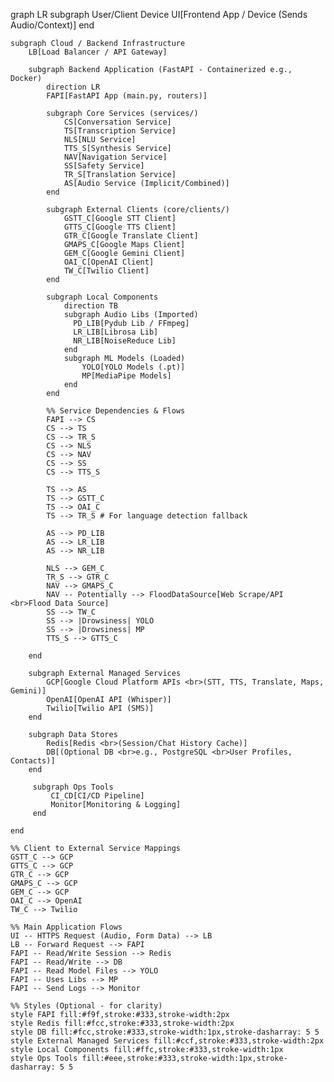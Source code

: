 graph LR
    subgraph User/Client Device
        UI[Frontend App / Device (Sends Audio/Context)]
    end

    subgraph Cloud / Backend Infrastructure
        LB[Load Balancer / API Gateway]

        subgraph Backend Application (FastAPI - Containerized e.g., Docker)
            direction LR
            FAPI[FastAPI App (main.py, routers)]

            subgraph Core Services (services/)
                CS[Conversation Service]
                TS[Transcription Service]
                NLS[NLU Service]
                TTS_S[Synthesis Service]
                NAV[Navigation Service]
                SS[Safety Service]
                TR_S[Translation Service]
                AS[Audio Service (Implicit/Combined)]
            end

            subgraph External Clients (core/clients/)
                GSTT_C[Google STT Client]
                GTTS_C[Google TTS Client]
                GTR_C[Google Translate Client]
                GMAPS_C[Google Maps Client]
                GEM_C[Google Gemini Client]
                OAI_C[OpenAI Client]
                TW_C[Twilio Client]
            end

            subgraph Local Components
                direction TB
                subgraph Audio Libs (Imported)
                  PD_LIB[Pydub Lib / FFmpeg]
                  LR_LIB[Librosa Lib]
                  NR_LIB[NoiseReduce Lib]
                end
                subgraph ML Models (Loaded)
                    YOLO[YOLO Models (.pt)]
                    MP[MediaPipe Models]
                end
            end

            %% Service Dependencies & Flows
            FAPI --> CS
            CS --> TS
            CS --> TR_S
            CS --> NLS
            CS --> NAV
            CS --> SS
            CS --> TTS_S

            TS --> AS
            TS --> GSTT_C
            TS --> OAI_C
            TS --> TR_S # For language detection fallback

            AS --> PD_LIB
            AS --> LR_LIB
            AS --> NR_LIB

            NLS --> GEM_C
            TR_S --> GTR_C
            NAV --> GMAPS_C
            NAV -- Potentially --> FloodDataSource[Web Scrape/API <br>Flood Data Source]
            SS --> TW_C
            SS --> |Drowsiness| YOLO
            SS --> |Drowsiness| MP
            TTS_S --> GTTS_C

        end

        subgraph External Managed Services
            GCP[Google Cloud Platform APIs <br>(STT, TTS, Translate, Maps, Gemini)]
            OpenAI[OpenAI API (Whisper)]
            Twilio[Twilio API (SMS)]
        end

        subgraph Data Stores
            Redis[Redis <br>(Session/Chat History Cache)]
            DB[(Optional DB <br>e.g., PostgreSQL <br>User Profiles, Contacts)]
        end

         subgraph Ops Tools
             CI_CD[CI/CD Pipeline]
             Monitor[Monitoring & Logging]
         end

    end

    %% Client to External Service Mappings
    GSTT_C --> GCP
    GTTS_C --> GCP
    GTR_C --> GCP
    GMAPS_C --> GCP
    GEM_C --> GCP
    OAI_C --> OpenAI
    TW_C --> Twilio

    %% Main Application Flows
    UI -- HTTPS Request (Audio, Form Data) --> LB
    LB -- Forward Request --> FAPI
    FAPI -- Read/Write Session --> Redis
    FAPI -- Read/Write --> DB
    FAPI -- Read Model Files --> YOLO
    FAPI -- Uses Libs --> MP
    FAPI -- Send Logs --> Monitor

    %% Styles (Optional - for clarity)
    style FAPI fill:#f9f,stroke:#333,stroke-width:2px
    style Redis fill:#fcc,stroke:#333,stroke-width:2px
    style DB fill:#fcc,stroke:#333,stroke-width:1px,stroke-dasharray: 5 5
    style External Managed Services fill:#ccf,stroke:#333,stroke-width:2px
    style Local Components fill:#ffc,stroke:#333,stroke-width:1px
    style Ops Tools fill:#eee,stroke:#333,stroke-width:1px,stroke-dasharray: 5 5

